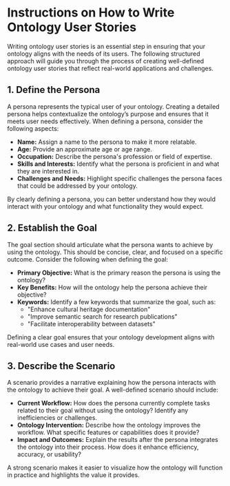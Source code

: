 # Instructions on How to Write Ontology User Stories

Writing ontology user stories is an essential step in ensuring that your ontology aligns with the needs of its users. The following structured approach will guide you through the process of creating well-defined ontology user stories that reflect real-world applications and challenges.

## **1. Define the Persona**
A persona represents the typical user of your ontology. Creating a detailed persona helps contextualize the ontology’s purpose and ensures that it meets user needs effectively. When defining a persona, consider the following aspects:

- **Name:** Assign a name to the persona to make it more relatable.
- **Age:** Provide an approximate age or age range.
- **Occupation:** Describe the persona's profession or field of expertise.
- **Skills and Interests:** Identify what the persona is proficient in and what they are interested in.
- **Challenges and Needs:** Highlight specific challenges the persona faces that could be addressed by your ontology.

By clearly defining a persona, you can better understand how they would interact with your ontology and what functionality they would expect.

## **2. Establish the Goal**
The goal section should articulate what the persona wants to achieve by using the ontology. This should be concise, clear, and focused on a specific outcome. Consider the following when defining the goal:

- **Primary Objective:** What is the primary reason the persona is using the ontology?
- **Key Benefits:** How will the ontology help the persona achieve their objective?
- **Keywords:** Identify a few keywords that summarize the goal, such as:
  - "Enhance cultural heritage documentation"
  - "Improve semantic search for research publications"
  - "Facilitate interoperability between datasets"

Defining a clear goal ensures that your ontology development aligns with real-world use cases and user needs.

## **3. Describe the Scenario**
A scenario provides a narrative explaining how the persona interacts with the ontology to achieve their goal. A well-defined scenario should include:

- **Current Workflow:** How does the persona currently complete tasks related to their goal without using the ontology? Identify any inefficiencies or challenges.
- **Ontology Intervention:** Describe how the ontology improves the workflow. What specific features or capabilities does it provide?
- **Impact and Outcomes:** Explain the results after the persona integrates the ontology into their process. How does it enhance efficiency, accuracy, or usability?

A strong scenario makes it easier to visualize how the ontology will function in practice and highlights the value it provides.
